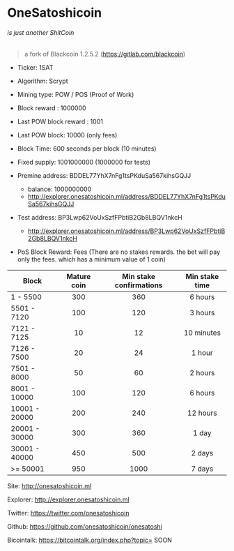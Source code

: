 # OneSatoshicoin
###### is just another ShitCoin 


> a fork of Blackcoin 1.2.5.2 (https://gitlab.com/blackcoin) 


- Ticker: 1SAT
- Algorithm: Scrypt
- Mining type: POW / POS (Proof of Work)
- Block reward : 1000000 
- Last POW block reward : 1001
- Last POW block: 10000 (only fees)
- Block Time: 600 seconds per block  (10 minutes)
- Fixed supply: 1001000000    (1000000 for tests)
- Premine address: BDDEL77YhX7nFg1tsPKduSa567kihsGQJJ
    - balance: 1000000000
    - http://explorer.onesatoshicoin.ml/address/BDDEL77YhX7nFg1tsPKduSa567kihsGQJJ

- Test address: BP3Lwp62VoUxSzfFPbtiB2Gb8LBQV1nkcH
    - http://explorer.onesatoshicoin.ml/address/BP3Lwp62VoUxSzfFPbtiB2Gb8LBQV1nkcH
- PoS Block Reward: Fees (There are no stakes rewards. the bet will pay only the fees. which has a minimum value of 1 coin)


| Block         | Mature coin   | Min stake confirmations   | Min stake time    |
|---------------|:-------------:|:-------------------------:|:-----------------:|
| 1 - 5500      | 300           | 360                       | 6 hours           |
| 5501 - 7120   | 100           | 120                       | 3 hours           |
| 7121 - 7125   | 10            | 12                        | 10 minutes        |   
| 7126 - 7500   | 20            | 24                        | 1 hour            |
| 7501 - 8000   | 50            | 60                        | 2 hours           |
| 8001 - 10000  | 100           | 120                       | 6 hours           |
| 10001 - 20000 | 200           | 240                       | 12 hours          |
| 20001 - 30000 | 300           | 360                       | 1 day             |
| 30001 - 40000 | 450           | 500                       | 2 days            |
|  >= 50001     | 950           | 1000                      | 7 days            |




Site: http://onesatoshicoin.ml

Explorer: http://explorer.onesatoshicoin.ml

Twitter: https://twitter.com/onesatoshicoin 

Github: https://github.com/onesatoshicoin/onesatoshi

Bicointalk:  https://bitcointalk.org/index.php?topic= SOON 

